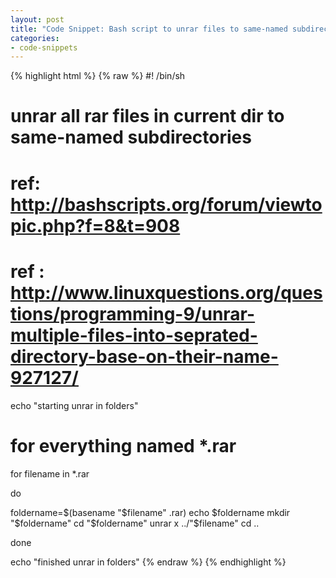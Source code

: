 ```yaml
---
layout: post
title: "Code Snippet: Bash script to unrar files to same-named subdirectories"
categories:
- code-snippets
---
```


{% highlight html %}
{% raw %}
#! /bin/sh

# unrar all rar files in current dir to same-named subdirectories 
# ref: http://bashscripts.org/forum/viewtopic.php?f=8&t=908
# ref : http://www.linuxquestions.org/questions/programming-9/unrar-multiple-files-into-seprated-directory-base-on-their-name-927127/

echo "starting unrar in folders"

# for everything named *.rar
for filename in *.rar

do

foldername=$(basename "$filename" .rar)
echo $foldername
mkdir "$foldername"
cd "$foldername"
unrar x ../"$filename"
cd ..

done 

echo "finished unrar in folders"
{% endraw %}
{% endhighlight %}